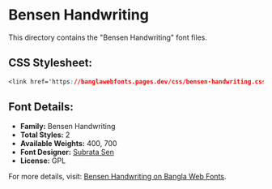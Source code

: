 # Bensen Handwriting

This directory contains the "Bensen Handwriting" font files.

## CSS Stylesheet:
```css
<link href='https://banglawebfonts.pages.dev/css/bensen-handwriting.css' rel='stylesheet'>
```

## Font Details:
- **Family:** Bensen Handwriting
- **Total Styles:** 2
- **Available Weights:** 400, 700
- **Font Designer:** [Subrata Sen](https://www.subratasen.com/)
- **License:** GPL

For more details, visit: [Bensen Handwriting on Bangla Web Fonts](https://banglawebfonts.pages.dev/bensen-handwriting/#about).
